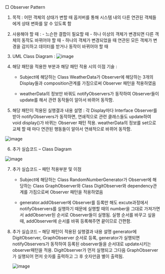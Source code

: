 
□ Observer Pattern
   1. 목적 : 어떤 객체의 상태가 변할 때 옵저버를 통해 시스템 내의 
     다른 연관된 객체들에게 상태 변화를 알 수 있도록 함

   2. 사용해야 할 때 : 
     - 느슨한 결합이 필요할 때
     - 하나 이상의 객체가 변경되면 다른 객체의 동작도 바뀌어야 할 때
     - 하나의 객체가 변경되었을 때 연관된 모든 객체가 변경을 감지하고
       데이터를 받거나 동작이 바뀌어야 할 때

   3. UML Class Diagram : 
    ![image](https://user-images.githubusercontent.com/93365714/230719824-7e8bf72a-e0bf-4929-9e50-7ad71f19a6d3.png)

  4. 해당 패턴을 적용한 부분과 해당 패턴 적용 시의 이점 기술 : 
      - Subject에 해당하는 Class WeatherData가
        Observer에 해당하는 3개의 Display들과
        composition관계를 가짐으로써 Observer 패턴을 적용하였음
     
      - weatherData의 정보만 바꿔도 notifyObservers가 동작하여
        Observer들이 update를 해서 관련 동작들이 알아서 바뀌어 동작함.

   5. 해당 패턴이 적용된 실행결과 내용 설명 :
   각 Display마다 Interface Observer를 받아 notifyObservers가 동작하면,
   연쇄적으로 관련 클래스들도 update하여 void display()가 바뀌는
   Observer 패턴 적용.
   weatherData의 정보를 set으로 교체 할 때 마다 연관된 행동들이 알아서
   연쇄적으로 바뀌어 동작함.
   
   ![image](https://user-images.githubusercontent.com/93365714/230719830-9a850b43-b844-483a-86c0-f2646778dc08.png)

  6. 추가 실습코드 – Class Diagram

![image](https://user-images.githubusercontent.com/93365714/230719832-cf005f6b-470e-4444-9335-272d94e32b54.png)

 7. 추가 실습코드 – 패턴 적용부분 및 이점
      - Subject에 해당하는 Class RandomNumberGenerator가
        Observer에 해당하는 Class GraphObserver와
        Class DigitObserver와 dependency관계를 가짐으로써
        Observer 패턴을 적용하였음
     
      - generator.addObserver에 Observer를 등록만 해도
        excute과정에서 notifyObservers를 실행하기 때문에
        실행할 때의 number을 그대로 가져가면서 addObserver된 순서로 
        Observer들이 실행됨. 실행 순서를 바꾸고 싶을 때,
        addObserver에 순서를 바꿔 등록해주면 끝이므로 간편함.
 8. 추가 실습코드 – 해당 패턴이 적용된 실행결과 내용 설명
    generator에 DigitObserver, GraphObserver 순서로 등록,
    generator가 실행되면 notifyObservers가 동작하여
    등록된 observer들을 순서대로 update시키는 observer패턴을 적용.
    DigitObserver가 먼저 실행되고 그다음 GraphObserver가 실행되어
    먼저 숫자를 출력하고 그 후 숫자만큼 별이 출력됨.
    
    ![image](https://user-images.githubusercontent.com/93365714/230719846-b7d64b8e-9832-4d19-a427-ce9f547d6e16.png)


